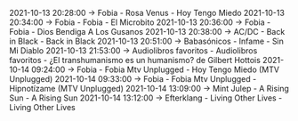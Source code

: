 2021-10-13 20:28:00 -> Fobia - Rosa Venus - Hoy Tengo Miedo
2021-10-13 20:34:00 -> Fobia - Fobia - El Microbito
2021-10-13 20:36:00 -> Fobia - Fobia - Dios Bendiga A Los Gusanos
2021-10-13 20:38:00 -> AC/DC - Back in Black - Back in Black
2021-10-13 20:51:00 -> Babasónicos - Infame - Sin Mi Diablo
2021-10-13 21:53:00 -> Audiolibros favoritos - Audiolibros favoritos - ¿El transhumanismo es un humanismo? de Gilbert Hottois
2021-10-14 09:24:00 -> Fobia - Fobia Mtv Unplugged - Hoy Tengo Miedo (MTV Unplugged)
2021-10-14 09:33:00 -> Fobia - Fobia Mtv Unplugged - Hipnotízame (MTV Unplugged)
2021-10-14 13:09:00 -> Mint Julep - A Rising Sun - A Rising Sun
2021-10-14 13:12:00 -> Efterklang - Living Other Lives - Living Other Lives
